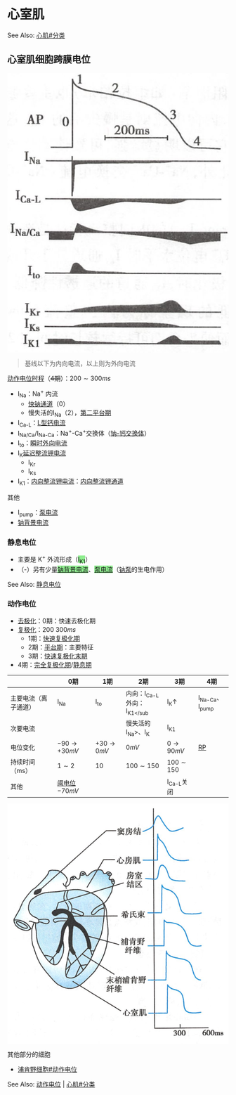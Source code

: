 # 心室肌

See Also: [心肌#分类](心肌.md#分类)

## 心室肌细胞跨膜电位

<img alt='心室肌细胞跨膜电位及其离子流向' src='心室肌细胞跨膜电位及其离子流向.png' align='middle' width="%100" height="%100">

> 基线以下为内向电流，以上则为外向电流<br>

[动作电位时程](动作电位时程.md)（~~4期~~）：$200\sim300ms$

- I<sub>Na</sub>：Na<sup>+</sup> 内流
    - [快钠通道](快钠通道.md)（0）
    - 慢失活的I<sub>Na</sub>（2），[第二平台期](第二平台期.md)
- I<sub>Ca-L</sub>：[L型钙电流](L型钙电流.md)
- I<sub>Na/Ca</sub>/I<sub>Na-Ca</sub>：Na<sup>+</sup>-Ca<sup>+</sup>交换体（[钠-钙交换体](钠-钙交换体.md)）
- I<sub>to</sub>：[瞬时外向电流](瞬时外向电流.md)
- I<sub>K</sub>[延迟整流钾电流](延迟整流钾电流.md)
    - I<sub>Kr</sub>
    - I<sub>Ks</sub>
- I<sub>K1</sub>：[内向整流钾电流](内向整流钾电流.md)：[内向整流钾通道](内向整流钾通道.md)

其他
- I<sub>pump</sub>：[泵电流](泵电流.md)
- [钠背景电流](钠背景电流.md)

### 静息电位

- 主要是 K<sup>+</sup> 外流形成（<mark style="background-color:lightgreen;">I<sub>K1</sub></mark>）
- （-）另有少量<mark style="background-color:lightgreen;">[钠背景电流](钠背景电流.md)</mark>、<mark style="background-color:lightgreen;">[泵电流](泵电流.md)</mark>（[钠泵](钠泵.md)的生电作用）

See Also: [静息电位](静息电位.md)

### 动作电位

- [去极化](去极化.md)：0期：快速去极化期
- [复极化](复极化.md)：$200~300ms$
    - 1期：[快速复极化期](快速复极化期.md)
    - 2期：[平台期](平台期.md)：主要特征
    - 3期：[快速复极化末期](快速复极化末期.md)
- 4期：[完全复极化期](完全复极化期.md)/[静息期](静息期.md)

|                      | 0期                        | 1期                 | 2期                                           | 3期                  | 4期                                 |
|----------------------|----------------------------|---------------------|-----------------------------------------------|----------------------|-------------------------------------|
| 主要电流（离子通道） | I<sub>Na</sub>             | I<sub>to</sub>      | 内向：I<sub>Ca-L</sub><br>外向：I<sub>K1</sub | I<sub>K</sub>↑       | I<sub>Na-Ca</sub>、I<sub>pump</sub> |
| 次要电流             |                            |                     | 慢失活的I<sub>Na</sub>>、I<sub>K</sub>        | I<sub>K1</sub>       |                                     |
| 电位变化             | $-90\rightarrow+30mV$      | $+30\rightarrow0mV$ | $0mV$                                         | $0\rightarrow90mV$   | [RP](RP.md)                         |
| 持续时间（ms）       | $1\sim2$                   | $10$                | $100\sim150$                                  | $100\sim150$         |                                     |
| 其他                 | [阈电位](阈电位.md)$-70mV$ |                     |                                               | I<sub>Ca-L</sub>关闭 |                                     |

<img alt='心脏各部分心肌细胞的跨膜电位' src='心脏各部分心肌细胞的跨膜电位.png' align='middle' width="%100" height="%100">

其他部分的细胞
- [浦肯野细胞#动作电位](浦肯野细胞.md#动作电位)

See Also: [动作电位](动作电位.md) | [心肌#分类](心肌.md#分类)
